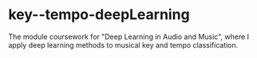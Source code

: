 # key--tempo-deepLearning
The module coursework for "Deep Learning in Audio and Music", where I apply deep learning methods to musical key and tempo classification.
